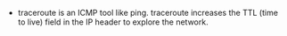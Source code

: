 - traceroute is an ICMP tool like ping. traceroute increases the TTL (time to live) field in the IP header to explore the network.